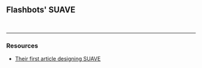 ## Flashbots' SUAVE

<br>

---

### Resources 

* [Their first article designing SUAVE](https://writings.flashbots.net/the-future-of-mev-is-suave)

